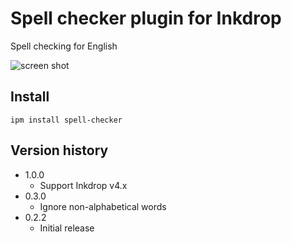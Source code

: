 Spell checker plugin for Inkdrop
================================

Spell checking for English

![screen shot](https://raw.githubusercontent.com/inkdropapp/inkdrop-spell-checker/master/docs/screenshot.png)

## Install

```
ipm install spell-checker
```

## Version history

* 1.0.0
  * Support Inkdrop v4.x
* 0.3.0
  * Ignore non-alphabetical words
* 0.2.2
  * Initial release
